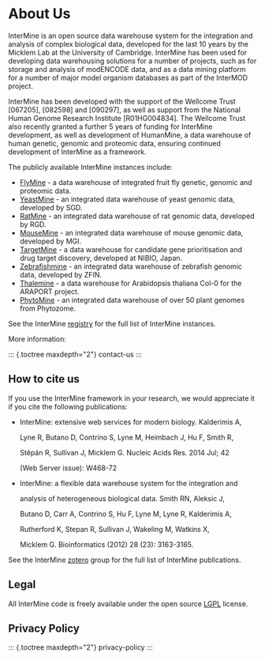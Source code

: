 # About Us

InterMine is an open source data warehouse system for the integration and analysis of complex biological data, developed for the last 10 years by the Micklem Lab at the University of Cambridge. InterMine has been used for developing data warehousing solutions for a number of projects, such as for storage and analysis of modENCODE data, and as a data mining platform for a number of major model organism databases as part of the InterMOD project.

InterMine has been developed with the support of the Wellcome Trust \[067205\], \[082598\] and \[090297\], as well as support from the National Human Genome Research Institute \[R01HG004834\]. The Wellcome Trust also recently granted a further 5 years of funding for InterMine development, as well as development of HumanMine, a data warehouse of human genetic, genomic and proteomic data, ensuring continued development of InterMine as a framework.

The publicly available InterMine instances include:

* [FlyMine](http://www.flymine.org) - a data warehouse of integrated fruit fly genetic, genomic and proteomic data.
* [YeastMine](http://yeastmine.yeastgenome.org) - an integrated data warehouse of yeast genomic data, developed by SGD.
* [RatMine](http://ratmine.mcw.edu/ratmine) - an integrated data warehouse of rat genomic data, developed by RGD.
* [MouseMine](http://www.mousemine.org) - an integrated data warehouse of mouse genomic data, developed by MGI.
* [TargetMine](https://targetmine.mizuguchilab.org/targetmine) - a data warehouse for candidate gene prioritisation and drug target discovery, developed at NIBIO, Japan.
* [Zebrafishmine](http://www.Zebrafishmine.org) - an integrated data warehouse of zebrafish genomic data, developed by ZFIN.
* [Thalemine](https://bar.utoronto.ca/thalemine) - a data warehouse for Arabidopsis thaliana Col-0 for the ARAPORT project.
* [PhytoMine](https://phytozome.jgi.doe.gov/phytomine) - an integrated data warehouse of over 50 plant genomes from Phytozome.

See the InterMine [registry](http://registry.intermine.org) for the full list of InterMine instances.

More information:

::: {.toctree maxdepth="2"} contact-us :::

## How to cite us

If you use the InterMine framework in your research, we would appreciate it if you cite the following publications:

* InterMine: extensive web services for modern biology. Kalderimis A,

  Lyne R, Butano D, Contrino S, Lyne M, Heimbach J, Hu F, Smith R,

  Stěpán R, Sullivan J, Micklem G. Nucleic Acids Res. 2014 Jul; 42

  \(Web Server issue\): W468-72

* InterMine: a flexible data warehouse system for the integration and

  analysis of heterogeneous biological data. Smith RN, Aleksic J,

  Butano D, Carr A, Contrino S, Hu F, Lyne M, Lyne R, Kalderimis A,

  Rutherford K, Stepan R, Sullivan J, Wakeling M, Watkins X,

  Micklem G. Bioinformatics \(2012\) 28 \(23\): 3163-3165.

See the InterMine [zotero](https://www.zotero.org/groups/2117194/intermine/) group for the full list of InterMine publications.

## Legal

All InterMine code is freely available under the open source [LGPL](http://www.gnu.org/licenses/lgpl.html) license.

## Privacy Policy

::: {.toctree maxdepth="2"} privacy-policy :::
